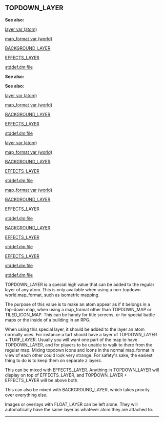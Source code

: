 

 TOPDOWN\_LAYER
----------------




**See also:** 


[layer var (atom)](#/atom/var/layer) 

[map\_format var (world)](#/world/var/map_format) 

[BACKGROUND\_LAYER](#/{notes}/BACKGROUND_LAYER) 

[EFFECTS\_LAYER](#/{notes}/EFFECTS_LAYER) 

[stddef.dm file](#/{{appendix}}/stddef%2edm) 







**See also:** 

**See also:**

[layer var (atom)](#/atom/var/layer) 

[map\_format var (world)](#/world/var/map_format) 

[BACKGROUND\_LAYER](#/{notes}/BACKGROUND_LAYER) 

[EFFECTS\_LAYER](#/{notes}/EFFECTS_LAYER) 

[stddef.dm file](#/{{appendix}}/stddef%2edm) 





[layer var (atom)](#/atom/var/layer)

[map\_format var (world)](#/world/var/map_format) 

[BACKGROUND\_LAYER](#/{notes}/BACKGROUND_LAYER) 

[EFFECTS\_LAYER](#/{notes}/EFFECTS_LAYER) 

[stddef.dm file](#/{{appendix}}/stddef%2edm) 




[map\_format var (world)](#/world/var/map_format)

[BACKGROUND\_LAYER](#/{notes}/BACKGROUND_LAYER) 

[EFFECTS\_LAYER](#/{notes}/EFFECTS_LAYER) 

[stddef.dm file](#/{{appendix}}/stddef%2edm) 



[BACKGROUND\_LAYER](#/{notes}/BACKGROUND_LAYER)

[EFFECTS\_LAYER](#/{notes}/EFFECTS_LAYER) 

[stddef.dm file](#/{{appendix}}/stddef%2edm) 


[EFFECTS\_LAYER](#/{notes}/EFFECTS_LAYER)

[stddef.dm file](#/{{appendix}}/stddef%2edm) 

[stddef.dm file](#/{{appendix}}/stddef%2edm)

 TOPDOWN\_LAYER is a special high value that can be added to the regular layer
of any atom. This is only available when using a non-topdown world.map\_format,
such as isometric mapping.




 The purpose of this value is to make an atom appear as if it belongs in a
top-down map, when using a map\_format other than TOPDOWN\_MAP or TILED\_ICON\_MAP.
This can be handy for title screens, or for special battle maps or the inside
of a building in an RPG.




 When using this special layer, it should be added to the layer an atom
normally uses. For instance a turf should have a layer of TOPDOWN\_LAYER +
TURF\_LAYER. Usually you will want one part of the map to have TOPDOWN\_LAYER,
and for players to be unable to walk to there from the regular map. Mixing
topdown icons and icons in the normal map\_format in view of each other could
look very strange. For safety's sake, the easiest thing to do is to keep them
on separate z layers.




 This can be mixed with EFFECTS\_LAYER. Anything in TOPDOWN\_LAYER will
display on top of EFFECTS\_LAYER, and TOPDOWN\_LAYER + EFFECTS\_LAYER will be
above both.




 This can also be mixed with BACKGROUND\_LAYER, which takes priority over
everything else.




 Images or overlays with FLOAT\_LAYER can be left alone. They will
automatically have the same layer as whatever atom they are attached to.





---


